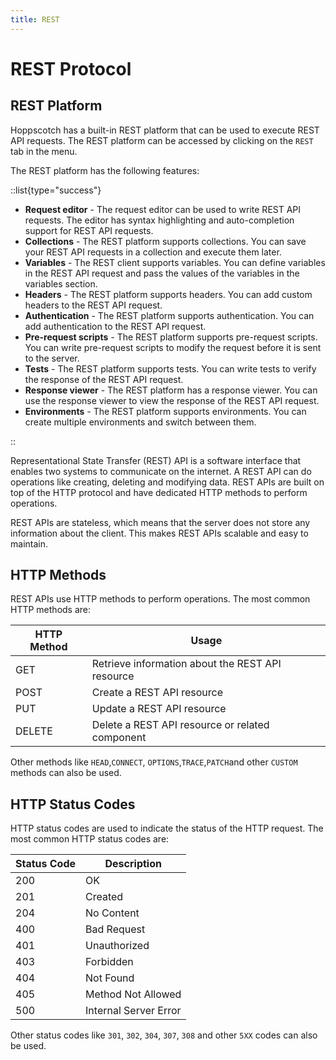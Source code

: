 ```yaml
---
title: REST
---
```


# REST Protocol

## REST Platform

Hoppscotch has a built-in REST platform that can be used to execute REST API requests. The REST platform can be accessed by clicking on the `REST` tab in the menu.

The REST platform has the following features:

::list{type="success"}

- **Request editor** - The request editor can be used to write REST API requests. The editor has syntax highlighting and auto-completion support for REST API requests.
- **Collections** - The REST platform supports collections. You can save your REST API requests in a collection and execute them later.
- **Variables** - The REST client supports variables. You can define variables in the REST API request and pass the values of the variables in the variables section.
- **Headers** - The REST platform supports headers. You can add custom headers to the REST API request.
- **Authentication** - The REST platform supports authentication. You can add authentication to the REST API request.
- **Pre-request scripts** - The REST platform supports pre-request scripts. You can write pre-request scripts to modify the request before it is sent to the server.
- **Tests** - The REST platform supports tests. You can write tests to verify the response of the REST API request.
- **Response viewer** - The REST platform has a response viewer. You can use the response viewer to view the response of the REST API request.
- **Environments** - The REST platform supports environments. You can create multiple environments and switch between them.

::

Representational State Transfer (REST) API is a software interface that enables two systems to communicate on the internet. A REST API can do operations like creating, deleting and modifying data. REST APIs are built on top of the HTTP protocol and have dedicated HTTP methods to perform operations.

REST APIs are stateless, which means that the server does not store any information about the client. This makes REST APIs scalable and easy to maintain.

## HTTP Methods

REST APIs use HTTP methods to perform operations. The most common HTTP methods are:

| HTTP Method | Usage                                            |
| ----------- | ------------------------------------------------ |
| GET         | Retrieve information about the REST API resource |
| POST        | Create a REST API resource                       |
| PUT         | Update a REST API resource                       |
| DELETE      | Delete a REST API resource or related component  |

Other methods like `HEAD`,`CONNECT`, `OPTIONS`,`TRACE`,`PATCH`and other `CUSTOM` methods can also be used.

## HTTP Status Codes

HTTP status codes are used to indicate the status of the HTTP request. The most common HTTP status codes are:

| Status Code | Description           |
| ----------- | --------------------- |
| 200         | OK                    |
| 201         | Created               |
| 204         | No Content            |
| 400         | Bad Request           |
| 401         | Unauthorized          |
| 403         | Forbidden             |
| 404         | Not Found             |
| 405         | Method Not Allowed    |
| 500         | Internal Server Error |

Other status codes like `301`, `302`, `304`, `307`, `308` and other `5XX` codes can also be used.
